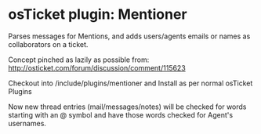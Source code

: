 # osTicket plugin: Mentioner

Parses messages for Mentions, and adds users/agents emails or names as collaborators on a ticket.

Concept pinched as lazily as possible from: http://osticket.com/forum/discussion/comment/115623

Checkout into /include/plugins/mentioner and Install as per normal osTicket Plugins

Now new thread entries (mail/messages/notes) will be checked for words starting with an @ symbol and have those words checked for Agent's usernames.

